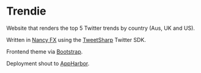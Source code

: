 Trendie
=======

Website that renders the top 5 Twitter trends by country (Aus, UK and US).

Written in <a href="http://nancyfx.org/">Nancy FX</a> using the <a href="https://github.com/danielcrenna/tweetsharp">TweetSharp</a> Twitter SDK.

Frontend theme via <a href="http://getbootstrap.com/">Bootstrap</a>.

Deployment shout to <a href="https://appharbor.com/">AppHarbor</a>.